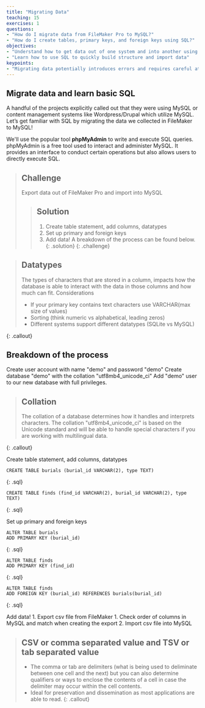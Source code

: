 ```yaml
---
title: "Migrating Data"
teaching: 15
exercises: 1
questions:
- "How do I migrate data from FileMaker Pro to MySQL?"
- "How do I create tables, primary keys, and foreign keys using SQL?"
objectives:
- "Understand how to get data out of one system and into another using your data model"
- "Learn how to use SQL to quickly build structure and import data"
keypoints:
- "Migrating data potentially introduces errors and requires careful attention." 
---
```


## Migrate data and learn basic SQL
A handful of the projects explicitly called out that they were using MySQL or content management systems like Wordpress/Drupal which utilize MySQL. Let’s get familiar with SQL by migrating the data we collected in FileMaker to MySQL! 

We'll use the popular tool **phpMyAdmin** to write and execute SQL queries. phpMyAdmin is a free tool used to interact and administer MySQL. It provides an interface to conduct certain operations but also allows users to directly execute SQL. 

> ## Challenge
> Export data out of FileMaker Pro and import into MySQL
>
> > ## Solution
> > 1. Create table statement, add columns, datatypes
> > 2. Set up primary and foreign keys
> > 3. Add data!
> > A breakdown of the process can be found below.
> {: .solution}
{: .challenge}

> ## Datatypes
> The types of characters that are stored in a column, impacts how the database is able to interact with the data in those columns and how much can fit.
> Considerations
> * If your primary key contains text characters use VARCHAR(max size of values)
> * Sorting (think numeric vs alphabetical, leading zeros)
> * Different systems support different datatypes (SQLite vs MySQL)
> 
{: .callout}

## Breakdown of the process
Create user account with name "demo" and password "demo"
Create database "demo" with the collation "utf8mb4_unicode_ci"
Add "demo" user to our new database with full privileges. 

> ## Collation
> The collation of a database determines how it handles and interprets characters. The collation "utf8mb4_unicode_ci" is based on the Unicode standard and will be able to handle special characters if you are working with multilingual data. 
> 
{: .callout}

Create table statement, add columns, datatypes

~~~
CREATE TABLE burials (burial_id VARCHAR(2), type TEXT)
~~~
{: .sql}

~~~
CREATE TABLE finds (find_id VARCHAR(2), burial_id VARCHAR(2), type TEXT)
~~~
{: .sql}

Set up primary and foreign keys

~~~
ALTER TABLE burials
ADD PRIMARY KEY (burial_id)
~~~
{: .sql}

~~~
ALTER TABLE finds
ADD PRIMARY KEY (find_id)
~~~
{: .sql}

~~~
ALTER TABLE finds
ADD FOREIGN KEY (burial_id) REFERENCES burials(burial_id)
~~~
{: .sql}


Add data!
    1. Export csv file from FileMaker
        1. Check order of columns in MySQL and match when creating the export
    2. Import csv file into MySQL

> ## CSV or comma separated value and TSV or tab separated value
> * The comma or tab are delimiters (what is being used to deliminate between one cell and the next) but you can also determine qualifiers or ways to enclose the contents of a cell in case the delimiter may occur within the cell contents. 
> * Ideal for preservation and dissemination as most applications are able to read.
{: .callout}